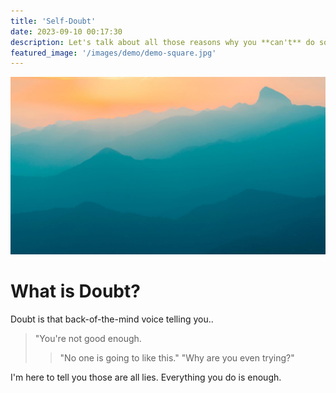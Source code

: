 ```yaml
---
title: 'Self-Doubt'
date: 2023-09-10 00:17:30
description: Let's talk about all those reasons why you **can't** do something...
featured_image: '/images/demo/demo-square.jpg'
---
```


![](/images/demo/demo-landscape.jpg)

# What is Doubt?

Doubt is that back-of-the-mind voice telling you..
>"You're not good enough.
>>	"No one is going to like this."
>>	"Why are you even trying?"

I'm here to tell you those are all lies.
Everything you do is enough.
